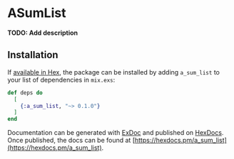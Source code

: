# ASumList

**TODO: Add description**

## Installation

If [available in Hex](https://hex.pm/docs/publish), the package can be installed
by adding `a_sum_list` to your list of dependencies in `mix.exs`:

```elixir
def deps do
  [
    {:a_sum_list, "~> 0.1.0"}
  ]
end
```

Documentation can be generated with [ExDoc](https://github.com/elixir-lang/ex_doc)
and published on [HexDocs](https://hexdocs.pm). Once published, the docs can
be found at [https://hexdocs.pm/a_sum_list](https://hexdocs.pm/a_sum_list).

